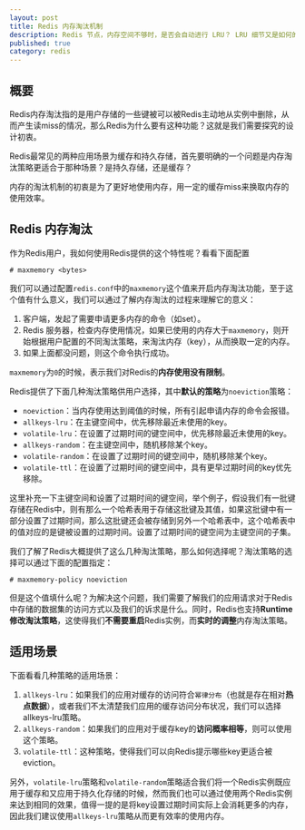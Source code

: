 ```yaml
---
layout: post
title: Redis 内存淘汰机制
description: Redis 节点，内存空间不够时，是否会自动进行 LRU？ LRU 细节又是如何的呢？
published: true
category: redis
---
```


## 概要

Redis内存淘汰指的是用户存储的一些键被可以被Redis主动地从实例中删除，从而产生读miss的情况，那么Redis为什么要有这种功能？这就是我们需要探究的设计初衷。

Redis最常见的两种应用场景为缓存和持久存储，首先要明确的一个问题是内存淘汰策略更适合于那种场景？是持久存储，还是缓存？

内存的淘汰机制的初衷是为了更好地使用内存，用一定的缓存miss来换取内存的使用效率。


## Redis 内存淘汰

作为Redis用户，我如何使用Redis提供的这个特性呢？看看下面配置

```
# maxmemory <bytes>
```
 

我们可以通过配置`redis.conf`中的`maxmemory`这个值来开启内存淘汰功能，至于这个值有什么意义，我们可以通过了解内存淘汰的过程来理解它的意义：

 

1. 客户端，发起了需要申请更多内存的命令（如set）。
2. Redis 服务器，检查内存使用情况，如果已使用的内存大于`maxmemory`，则开始根据用户配置的不同淘汰策略，来淘汰内存（key），从而换取一定的内存。
3. 如果上面都没问题，则这个命令执行成功。

 

`maxmemory`为`0`的时候，表示我们对Redis的**内存使用没有限制**。

 

Redis提供了下面几种淘汰策略供用户选择，其中**默认的策略**为`noeviction`策略：


* `noeviction`：当内存使用达到阈值的时候，所有引起申请内存的命令会报错。
* `allkeys-lru`：在主键空间中，优先移除最近未使用的key。
* `volatile-lru`：在设置了过期时间的键空间中，优先移除最近未使用的key。
* `allkeys-random`：在主键空间中，随机移除某个key。
* `volatile-random`：在设置了过期时间的键空间中，随机移除某个key。
* `volatile-ttl`：在设置了过期时间的键空间中，具有更早过期时间的key优先移除。

 

这里补充一下主键空间和设置了过期时间的键空间，举个例子，假设我们有一批键存储在Redis中，则有那么一个哈希表用于存储这批键及其值，如果这批键中有一部分设置了过期时间，那么这批键还会被存储到另外一个哈希表中，这个哈希表中的值对应的是键被设置的过期时间。设置了过期时间的键空间为主键空间的子集。

 

我们了解了Redis大概提供了这么几种淘汰策略，那么如何选择呢？淘汰策略的选择可以通过下面的配置指定：

 
```
# maxmemory-policy noeviction
```
 

但是这个值填什么呢？为解决这个问题，我们需要了解我们的应用请求对于Redis中存储的数据集的访问方式以及我们的诉求是什么。同时，Redis也支持**Runtime修改淘汰策略**，这使得我们**不需要重启**Redis实例，而**实时的调整**内存淘汰策略。

## 适用场景
 

下面看看几种策略的适用场景：

1. `allkeys-lru`：如果我们的应用对缓存的访问符合`幂律分布`（也就是存在相对**热点数据**），或者我们不太清楚我们应用的缓存访问分布状况，我们可以选择allkeys-lru策略。
1. `allkeys-random`：如果我们的应用对于缓存key的**访问概率相等**，则可以使用这个策略。
1. `volatile-ttl`：这种策略，使得我们可以向Redis提示哪些key更适合被eviction。

另外，`volatile-lru`策略和`volatile-random`策略适合我们将一个Redis实例既应用于缓存和又应用于持久化存储的时候，然而我们也可以通过使用两个Redis实例来达到相同的效果，值得一提的是将key设置过期时间实际上会消耗更多的内存，因此我们建议使用`allkeys-lru`策略从而更有效率的使用内存。





























[NingG]:    http://ningg.github.com  "NingG"